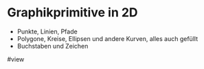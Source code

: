 
# Graphikprimitive in 2D

- Punkte, Linien, Pfade
- Polygone, Kreise, Ellipsen und andere Kurven, alles auch gefüllt
- Buchstaben und Zeichen

#view
